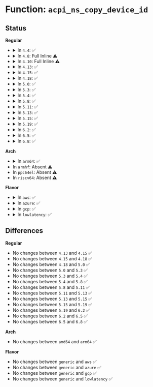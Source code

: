 # Function: <code>acpi_ns_copy_device_id</code>

## Status
<b>Regular</b>
<ul>
<li>
<details>
<summary>In <code>4.4</code>: ✅</summary>

```c
char *acpi_ns_copy_device_id(struct acpi_pnp_device_id *dest, struct acpi_pnp_device_id *source, char *string_area);
```

**Collision:** Unique Static

**Inline:** No

**Transformation:** False

**Instances:**

```
In drivers/acpi/acpica/nsxfname.c (ffffffff8149feef)
Location: drivers/acpi/acpica/nsxfname.c:237
Inline: False
Direct callers:
  - drivers/acpi/acpica/nsxfname.c:acpi_get_object_info
  - drivers/acpi/acpica/nsxfname.c:acpi_get_object_info
  - drivers/acpi/acpica/nsxfname.c:acpi_get_object_info
  - drivers/acpi/acpica/nsxfname.c:acpi_get_object_info
  - drivers/acpi/acpica/nsxfname.c:acpi_get_object_info
```
**Symbols:**

```
ffffffff8149feef-ffffffff8149ff15: acpi_ns_copy_device_id (STB_LOCAL)
```
</details>
</li>
<li>
<details>
<summary>In <code>4.8</code>: Full Inline ⚠️</summary>

**Collision:** Unique Static

**Inline:** Full

**Transformation:** False

**Instances:**

```
In drivers/acpi/acpica/nsxfname.c (ffffffff814ef75e)
Location: drivers/acpi/acpica/nsxfname.c:237
Inline: True
Inline callers:
  - drivers/acpi/acpica/nsxfname.c:acpi_get_object_info
  - drivers/acpi/acpica/nsxfname.c:acpi_get_object_info
  - drivers/acpi/acpica/nsxfname.c:acpi_get_object_info
  - drivers/acpi/acpica/nsxfname.c:acpi_get_object_info
```
</details>
</li>
<li>
<details>
<summary>In <code>4.10</code>: Full Inline ⚠️</summary>

**Collision:** Unique Static

**Inline:** Full

**Transformation:** False

**Instances:**

```
In drivers/acpi/acpica/nsxfname.c (ffffffff815121b3)
Location: drivers/acpi/acpica/nsxfname.c:216
Inline: True
Inline callers:
  - drivers/acpi/acpica/nsxfname.c:acpi_get_object_info
  - drivers/acpi/acpica/nsxfname.c:acpi_get_object_info
  - drivers/acpi/acpica/nsxfname.c:acpi_get_object_info
  - drivers/acpi/acpica/nsxfname.c:acpi_get_object_info
```
</details>
</li>
<li>
<details>
<summary>In <code>4.13</code>: ✅</summary>

```c
char *acpi_ns_copy_device_id(struct acpi_pnp_device_id *dest, struct acpi_pnp_device_id *source, char *string_area);
```

**Collision:** Unique Static

**Inline:** No

**Transformation:** False

**Instances:**

```
In drivers/acpi/acpica/nsxfname.c (ffffffff81522419)
Location: drivers/acpi/acpica/nsxfname.c:216
Inline: False
Direct callers:
  - drivers/acpi/acpica/nsxfname.c:acpi_get_object_info
  - drivers/acpi/acpica/nsxfname.c:acpi_get_object_info
  - drivers/acpi/acpica/nsxfname.c:acpi_get_object_info
  - drivers/acpi/acpica/nsxfname.c:acpi_get_object_info
```
**Symbols:**

```
ffffffff81522419-ffffffff8152243f: acpi_ns_copy_device_id (STB_LOCAL)
```
</details>
</li>
<li>
<details>
<summary>In <code>4.15</code>: ✅</summary>

```c
char *acpi_ns_copy_device_id(struct acpi_pnp_device_id *dest, struct acpi_pnp_device_id *source, char *string_area);
```

**Collision:** Unique Static

**Inline:** No

**Transformation:** False

**Instances:**

```
In drivers/acpi/acpica/nsxfname.c (ffffffff81576b9d)
Location: drivers/acpi/acpica/nsxfname.c:216
Inline: False
Direct callers:
  - drivers/acpi/acpica/nsxfname.c:acpi_get_object_info
  - drivers/acpi/acpica/nsxfname.c:acpi_get_object_info
  - drivers/acpi/acpica/nsxfname.c:acpi_get_object_info
  - drivers/acpi/acpica/nsxfname.c:acpi_get_object_info
```
**Symbols:**

```
ffffffff81576b9d-ffffffff81576bc3: acpi_ns_copy_device_id (STB_LOCAL)
```
</details>
</li>
<li>
<details>
<summary>In <code>4.18</code>: ✅</summary>

```c
char *acpi_ns_copy_device_id(struct acpi_pnp_device_id *dest, struct acpi_pnp_device_id *source, char *string_area);
```

**Collision:** Unique Static

**Inline:** No

**Transformation:** False

**Instances:**

```
In drivers/acpi/acpica/nsxfname.c (ffffffff815adb1b)
Location: drivers/acpi/acpica/nsxfname.c:182
Inline: False
Direct callers:
  - drivers/acpi/acpica/nsxfname.c:acpi_get_object_info
  - drivers/acpi/acpica/nsxfname.c:acpi_get_object_info
  - drivers/acpi/acpica/nsxfname.c:acpi_get_object_info
  - drivers/acpi/acpica/nsxfname.c:acpi_get_object_info
```
**Symbols:**

```
ffffffff815adb1b-ffffffff815adb3f: acpi_ns_copy_device_id (STB_LOCAL)
```
</details>
</li>
<li>
<details>
<summary>In <code>5.0</code>: ✅</summary>

```c
char *acpi_ns_copy_device_id(struct acpi_pnp_device_id *dest, struct acpi_pnp_device_id *source, char *string_area);
```

**Collision:** Unique Static

**Inline:** No

**Transformation:** False

**Instances:**

```
In drivers/acpi/acpica/nsxfname.c (ffffffff815c6b0a)
Location: drivers/acpi/acpica/nsxfname.c:182
Inline: False
Direct callers:
  - drivers/acpi/acpica/nsxfname.c:acpi_get_object_info
  - drivers/acpi/acpica/nsxfname.c:acpi_get_object_info
  - drivers/acpi/acpica/nsxfname.c:acpi_get_object_info
  - drivers/acpi/acpica/nsxfname.c:acpi_get_object_info
```
**Symbols:**

```
ffffffff815c6b0a-ffffffff815c6b2e: acpi_ns_copy_device_id (STB_LOCAL)
```
</details>
</li>
<li>
<details>
<summary>In <code>5.3</code>: ✅</summary>

```c
char *acpi_ns_copy_device_id(struct acpi_pnp_device_id *dest, struct acpi_pnp_device_id *source, char *string_area);
```

**Collision:** Unique Static

**Inline:** No

**Transformation:** False

**Instances:**

```
In drivers/acpi/acpica/nsxfname.c (ffffffff815f8425)
Location: drivers/acpi/acpica/nsxfname.c:182
Inline: False
Direct callers:
  - drivers/acpi/acpica/nsxfname.c:acpi_get_object_info
  - drivers/acpi/acpica/nsxfname.c:acpi_get_object_info
  - drivers/acpi/acpica/nsxfname.c:acpi_get_object_info
  - drivers/acpi/acpica/nsxfname.c:acpi_get_object_info
```
**Symbols:**

```
ffffffff815f8425-ffffffff815f8449: acpi_ns_copy_device_id (STB_LOCAL)
```
</details>
</li>
<li>
<details>
<summary>In <code>5.4</code>: ✅</summary>

```c
char *acpi_ns_copy_device_id(struct acpi_pnp_device_id *dest, struct acpi_pnp_device_id *source, char *string_area);
```

**Collision:** Unique Static

**Inline:** No

**Transformation:** False

**Instances:**

```
In drivers/acpi/acpica/nsxfname.c (ffffffff816198cb)
Location: drivers/acpi/acpica/nsxfname.c:182
Inline: False
Direct callers:
  - drivers/acpi/acpica/nsxfname.c:acpi_get_object_info
  - drivers/acpi/acpica/nsxfname.c:acpi_get_object_info
  - drivers/acpi/acpica/nsxfname.c:acpi_get_object_info
  - drivers/acpi/acpica/nsxfname.c:acpi_get_object_info
```
**Symbols:**

```
ffffffff816198cb-ffffffff816198ef: acpi_ns_copy_device_id (STB_LOCAL)
```
</details>
</li>
<li>
<details>
<summary>In <code>5.8</code>: ✅</summary>

```c
char *acpi_ns_copy_device_id(struct acpi_pnp_device_id *dest, struct acpi_pnp_device_id *source, char *string_area);
```

**Collision:** Unique Static

**Inline:** No

**Transformation:** False

**Instances:**

```
In drivers/acpi/acpica/nsxfname.c (ffffffff816c5e22)
Location: drivers/acpi/acpica/nsxfname.c:182
Inline: False
Direct callers:
  - drivers/acpi/acpica/nsxfname.c:acpi_get_object_info
  - drivers/acpi/acpica/nsxfname.c:acpi_get_object_info
  - drivers/acpi/acpica/nsxfname.c:acpi_get_object_info
  - drivers/acpi/acpica/nsxfname.c:acpi_get_object_info
```
**Symbols:**

```
ffffffff816c5e22-ffffffff816c5e46: acpi_ns_copy_device_id (STB_LOCAL)
```
</details>
</li>
<li>
<details>
<summary>In <code>5.11</code>: ✅</summary>

```c
char *acpi_ns_copy_device_id(struct acpi_pnp_device_id *dest, struct acpi_pnp_device_id *source, char *string_area);
```

**Collision:** Unique Static

**Inline:** No

**Transformation:** False

**Instances:**

```
In drivers/acpi/acpica/nsxfname.c (ffffffff816e3e44)
Location: drivers/acpi/acpica/nsxfname.c:182
Inline: False
Direct callers:
  - drivers/acpi/acpica/nsxfname.c:acpi_get_object_info
  - drivers/acpi/acpica/nsxfname.c:acpi_get_object_info
  - drivers/acpi/acpica/nsxfname.c:acpi_get_object_info
  - drivers/acpi/acpica/nsxfname.c:acpi_get_object_info
```
**Symbols:**

```
ffffffff816e3e44-ffffffff816e3e68: acpi_ns_copy_device_id (STB_LOCAL)
```
</details>
</li>
<li>
<details>
<summary>In <code>5.13</code>: ✅</summary>

```c
char *acpi_ns_copy_device_id(struct acpi_pnp_device_id *dest, struct acpi_pnp_device_id *source, char *string_area);
```

**Collision:** Unique Static

**Inline:** No

**Transformation:** False

**Instances:**

```
In drivers/acpi/acpica/nsxfname.c (ffffffff816c5d16)
Location: drivers/acpi/acpica/nsxfname.c:182
Inline: False
Direct callers:
  - drivers/acpi/acpica/nsxfname.c:acpi_get_object_info
  - drivers/acpi/acpica/nsxfname.c:acpi_get_object_info
  - drivers/acpi/acpica/nsxfname.c:acpi_get_object_info
  - drivers/acpi/acpica/nsxfname.c:acpi_get_object_info
```
**Symbols:**

```
ffffffff816c5d16-ffffffff816c5d3a: acpi_ns_copy_device_id (STB_LOCAL)
```
</details>
</li>
<li>
<details>
<summary>In <code>5.15</code>: ✅</summary>

```c
char *acpi_ns_copy_device_id(struct acpi_pnp_device_id *dest, struct acpi_pnp_device_id *source, char *string_area);
```

**Collision:** Unique Static

**Inline:** No

**Transformation:** False

**Instances:**

```
In drivers/acpi/acpica/nsxfname.c (ffffffff8173d07b)
Location: drivers/acpi/acpica/nsxfname.c:182
Inline: False
Direct callers:
  - drivers/acpi/acpica/nsxfname.c:acpi_get_object_info
  - drivers/acpi/acpica/nsxfname.c:acpi_get_object_info
  - drivers/acpi/acpica/nsxfname.c:acpi_get_object_info
  - drivers/acpi/acpica/nsxfname.c:acpi_get_object_info
```
**Symbols:**

```
ffffffff8173d07b-ffffffff8173d09f: acpi_ns_copy_device_id (STB_LOCAL)
```
</details>
</li>
<li>
<details>
<summary>In <code>5.19</code>: ✅</summary>

```c
char *acpi_ns_copy_device_id(struct acpi_pnp_device_id *dest, struct acpi_pnp_device_id *source, char *string_area);
```

**Collision:** Unique Static

**Inline:** No

**Transformation:** False

**Instances:**

```
In drivers/acpi/acpica/nsxfname.c (ffffffff8186e87d)
Location: drivers/acpi/acpica/nsxfname.c:182
Inline: False
Direct callers:
  - drivers/acpi/acpica/nsxfname.c:acpi_get_object_info
  - drivers/acpi/acpica/nsxfname.c:acpi_get_object_info
  - drivers/acpi/acpica/nsxfname.c:acpi_get_object_info
  - drivers/acpi/acpica/nsxfname.c:acpi_get_object_info
```
**Symbols:**

```
ffffffff8186e87d-ffffffff8186e8ad: acpi_ns_copy_device_id (STB_LOCAL)
```
</details>
</li>
<li>
<details>
<summary>In <code>6.2</code>: ✅</summary>

```c
char *acpi_ns_copy_device_id(struct acpi_pnp_device_id *dest, struct acpi_pnp_device_id *source, char *string_area);
```

**Collision:** Unique Static

**Inline:** No

**Transformation:** False

**Instances:**

```
In drivers/acpi/acpica/nsxfname.c (ffffffff819ae940)
Location: drivers/acpi/acpica/nsxfname.c:182
Inline: False
Direct callers:
  - drivers/acpi/acpica/nsxfname.c:acpi_get_object_info
  - drivers/acpi/acpica/nsxfname.c:acpi_get_object_info
  - drivers/acpi/acpica/nsxfname.c:acpi_get_object_info
  - drivers/acpi/acpica/nsxfname.c:acpi_get_object_info
```
**Symbols:**

```
ffffffff819ae940-ffffffff819ae97e: acpi_ns_copy_device_id (STB_LOCAL)
```
</details>
</li>
<li>
<details>
<summary>In <code>6.5</code>: ✅</summary>

```c
char *acpi_ns_copy_device_id(struct acpi_pnp_device_id *dest, struct acpi_pnp_device_id *source, char *string_area);
```

**Collision:** Unique Static

**Inline:** No

**Transformation:** False

**Instances:**

```
In drivers/acpi/acpica/nsxfname.c (ffffffff819f5810)
Location: drivers/acpi/acpica/nsxfname.c:182
Inline: False
Direct callers:
  - drivers/acpi/acpica/nsxfname.c:acpi_get_object_info
  - drivers/acpi/acpica/nsxfname.c:acpi_get_object_info
  - drivers/acpi/acpica/nsxfname.c:acpi_get_object_info
  - drivers/acpi/acpica/nsxfname.c:acpi_get_object_info
```
**Symbols:**

```
ffffffff819f5810-ffffffff819f584e: acpi_ns_copy_device_id (STB_LOCAL)
```
</details>
</li>
<li>
<details>
<summary>In <code>6.8</code>: ✅</summary>

```c
char *acpi_ns_copy_device_id(struct acpi_pnp_device_id *dest, struct acpi_pnp_device_id *source, char *string_area);
```

**Collision:** Unique Static

**Inline:** No

**Transformation:** False

**Instances:**

```
In drivers/acpi/acpica/nsxfname.c (ffffffff81a40660)
Location: drivers/acpi/acpica/nsxfname.c:182
Inline: False
Direct callers:
  - drivers/acpi/acpica/nsxfname.c:acpi_get_object_info
  - drivers/acpi/acpica/nsxfname.c:acpi_get_object_info
  - drivers/acpi/acpica/nsxfname.c:acpi_get_object_info
  - drivers/acpi/acpica/nsxfname.c:acpi_get_object_info
```
**Symbols:**

```
ffffffff81a40660-ffffffff81a4069e: acpi_ns_copy_device_id (STB_LOCAL)
```
</details>
</li>
</ul>
<b>Arch</b>
<ul>
<li>
<details>
<summary>In <code>arm64</code>: ✅</summary>

```c
char *acpi_ns_copy_device_id(struct acpi_pnp_device_id *dest, struct acpi_pnp_device_id *source, char *string_area);
```

**Collision:** Unique Static

**Inline:** No

**Transformation:** False

**Instances:**

```
In drivers/acpi/acpica/nsxfname.c (ffff800010791340)
Location: drivers/acpi/acpica/nsxfname.c:182
Inline: False
Direct callers:
  - drivers/acpi/acpica/nsxfname.c:acpi_get_object_info
  - drivers/acpi/acpica/nsxfname.c:acpi_get_object_info
  - drivers/acpi/acpica/nsxfname.c:acpi_get_object_info
  - drivers/acpi/acpica/nsxfname.c:acpi_get_object_info
```
**Symbols:**

```
ffff800010791340-ffff800010791398: acpi_ns_copy_device_id (STB_LOCAL)
```
</details>
</li>
<li>
In <code>armhf</code>: Absent ⚠️
</li>
<li>
In <code>ppc64el</code>: Absent ⚠️
</li>
<li>
In <code>riscv64</code>: Absent ⚠️
</li>
</ul>
<b>Flavor</b>
<ul>
<li>
<details>
<summary>In <code>aws</code>: ✅</summary>

```c
char *acpi_ns_copy_device_id(struct acpi_pnp_device_id *dest, struct acpi_pnp_device_id *source, char *string_area);
```

**Collision:** Unique Static

**Inline:** No

**Transformation:** False

**Instances:**

```
In drivers/acpi/acpica/nsxfname.c (ffffffff815f6a2d)
Location: drivers/acpi/acpica/nsxfname.c:182
Inline: False
Direct callers:
  - drivers/acpi/acpica/nsxfname.c:acpi_get_object_info
  - drivers/acpi/acpica/nsxfname.c:acpi_get_object_info
  - drivers/acpi/acpica/nsxfname.c:acpi_get_object_info
  - drivers/acpi/acpica/nsxfname.c:acpi_get_object_info
```
**Symbols:**

```
ffffffff815f6a2d-ffffffff815f6a51: acpi_ns_copy_device_id (STB_LOCAL)
```
</details>
</li>
<li>
<details>
<summary>In <code>azure</code>: ✅</summary>

```c
char *acpi_ns_copy_device_id(struct acpi_pnp_device_id *dest, struct acpi_pnp_device_id *source, char *string_area);
```

**Collision:** Unique Static

**Inline:** No

**Transformation:** False

**Instances:**

```
In drivers/acpi/acpica/nsxfname.c (ffffffff815e1f75)
Location: drivers/acpi/acpica/nsxfname.c:182
Inline: False
Direct callers:
  - drivers/acpi/acpica/nsxfname.c:acpi_get_object_info
  - drivers/acpi/acpica/nsxfname.c:acpi_get_object_info
  - drivers/acpi/acpica/nsxfname.c:acpi_get_object_info
  - drivers/acpi/acpica/nsxfname.c:acpi_get_object_info
```
**Symbols:**

```
ffffffff815e1f75-ffffffff815e1f99: acpi_ns_copy_device_id (STB_LOCAL)
```
</details>
</li>
<li>
<details>
<summary>In <code>gcp</code>: ✅</summary>

```c
char *acpi_ns_copy_device_id(struct acpi_pnp_device_id *dest, struct acpi_pnp_device_id *source, char *string_area);
```

**Collision:** Unique Static

**Inline:** No

**Transformation:** False

**Instances:**

```
In drivers/acpi/acpica/nsxfname.c (ffffffff8160dbab)
Location: drivers/acpi/acpica/nsxfname.c:182
Inline: False
Direct callers:
  - drivers/acpi/acpica/nsxfname.c:acpi_get_object_info
  - drivers/acpi/acpica/nsxfname.c:acpi_get_object_info
  - drivers/acpi/acpica/nsxfname.c:acpi_get_object_info
  - drivers/acpi/acpica/nsxfname.c:acpi_get_object_info
```
**Symbols:**

```
ffffffff8160dbab-ffffffff8160dbcf: acpi_ns_copy_device_id (STB_LOCAL)
```
</details>
</li>
<li>
<details>
<summary>In <code>lowlatency</code>: ✅</summary>

```c
char *acpi_ns_copy_device_id(struct acpi_pnp_device_id *dest, struct acpi_pnp_device_id *source, char *string_area);
```

**Collision:** Unique Static

**Inline:** No

**Transformation:** False

**Instances:**

```
In drivers/acpi/acpica/nsxfname.c (ffffffff81627a5b)
Location: drivers/acpi/acpica/nsxfname.c:182
Inline: False
Direct callers:
  - drivers/acpi/acpica/nsxfname.c:acpi_get_object_info
  - drivers/acpi/acpica/nsxfname.c:acpi_get_object_info
  - drivers/acpi/acpica/nsxfname.c:acpi_get_object_info
  - drivers/acpi/acpica/nsxfname.c:acpi_get_object_info
```
**Symbols:**

```
ffffffff81627a5b-ffffffff81627a7f: acpi_ns_copy_device_id (STB_LOCAL)
```
</details>
</li>
</ul>

## Differences
<b>Regular</b>
<ul>
<li>
No changes between <code>4.13</code> and <code>4.15</code> ✅
</li>
<li>
No changes between <code>4.15</code> and <code>4.18</code> ✅
</li>
<li>
No changes between <code>4.18</code> and <code>5.0</code> ✅
</li>
<li>
No changes between <code>5.0</code> and <code>5.3</code> ✅
</li>
<li>
No changes between <code>5.3</code> and <code>5.4</code> ✅
</li>
<li>
No changes between <code>5.4</code> and <code>5.8</code> ✅
</li>
<li>
No changes between <code>5.8</code> and <code>5.11</code> ✅
</li>
<li>
No changes between <code>5.11</code> and <code>5.13</code> ✅
</li>
<li>
No changes between <code>5.13</code> and <code>5.15</code> ✅
</li>
<li>
No changes between <code>5.15</code> and <code>5.19</code> ✅
</li>
<li>
No changes between <code>5.19</code> and <code>6.2</code> ✅
</li>
<li>
No changes between <code>6.2</code> and <code>6.5</code> ✅
</li>
<li>
No changes between <code>6.5</code> and <code>6.8</code> ✅
</li>
</ul>
<b>Arch</b>
<ul>
<li>
No changes between <code>amd64</code> and <code>arm64</code> ✅
</li>
</ul>
<b>Flavor</b>
<ul>
<li>
No changes between <code>generic</code> and <code>aws</code> ✅
</li>
<li>
No changes between <code>generic</code> and <code>azure</code> ✅
</li>
<li>
No changes between <code>generic</code> and <code>gcp</code> ✅
</li>
<li>
No changes between <code>generic</code> and <code>lowlatency</code> ✅
</li>
</ul>
